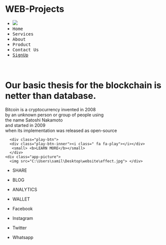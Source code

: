 # WEB-Projects

<!DOCTYPE html>
<html>
<head>
<title>Crypto Currency Web App</title>
<link rel="stylesheet" href="comp.css">
<link rel=" stylesheet" href="https://stackpath.bootstrapcdn.com/font-awesome/4.7.0/css/font-awesome.min.css">

</head>
<body style=background-image:"C:\Users\samil\Desktop\website\effect.jpg">
<div class="container">
<div class=" Menu">
   <ul>
       <li class="logo"><img src="C:\Users\samil\Desktop\website\bitcoin.jpg"></li>
	   <li class="active"><i class="fa fa-home" ></i><tt> Home</tt></li>
       <li><i class="fa fa-cog" ></i><tt> Services</tt></li>
	   <li><i class="fa fa-user-circle" ></i><tt>About</tt></li>
	   <li><i class="fa fa-product-hunt" ></i><tt>Product</tt></li>
	   <li><i class="fa fa-phone" ></i><tt>Contact Us</tt></li>
	   <li><a href="#" class="signup-btn"><tt><span>SignUp</span></tt></a></li>
    </ul>
 <div class="baner">
      <div class="App-text">
        <h1> <br>Our basic thesis for the blockchain is netter than database.</h1>
		<p>Bitcoin is a cryptocurrency invented in 2008<br > by an unknown person or group of people using <br >the name Satoshi Nakamoto<br > 
           and started in 2009 <br >when its implementation was released as open-source</p>	
      </div>
	  
	  <div class="play-btn">
	  <div class="play-btn-inner"><i class=" fa fa-play"></i></div>
       <small> <b>LEARN MORE</b></small> 
	  </div>
    <div class="app-picture">
	  <img src="C:\Users\samil\Desktop\website\effect.jpg"> </div>
	  
</div>
  <div class="quick-links">
    <ul>
       <li><i class="fa fa-share-alt" ></i><p>SHARE </p></li>
       <li><i class="fa fa-rss" ></i><p>BLOG</p></li>
       <li><i class="fa fa-cogs" ></i><p>ANALYTICS</p></li>
       <li><i class="fa fa-google-wallet" ></i><p>WALLET</p></li>
    </ul>
</div>
 <div class="social-icons">
   <ul>
      <li><i class="fa fa-facebook-official" ></i><p> Facebook</p></li>
      <li><i class="fa fa-instagram" ></i><p>Instagram</p>  </li>
      <li><i class="fa fa-twitter" ></i><p> Twitter</p> </li>
      <li><i class="fa fa-whatsapp" ></i><p>Whatsapp</p> </li>
   </ul>
 </div>
</body>
</html>
